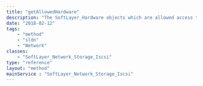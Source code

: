 ```yaml
---
title: "getAllowedHardware"
description: "The SoftLayer_Hardware objects which are allowed access to this storage volume."
date: "2018-02-12"
tags:
    - "method"
    - "sldn"
    - "Network"
classes:
    - "SoftLayer_Network_Storage_Iscsi"
type: "reference"
layout: "method"
mainService : "SoftLayer_Network_Storage_Iscsi"
---
```

